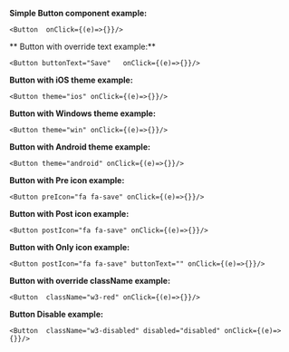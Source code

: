 **Simple Button component example:**
```example
<Button  onClick={(e)=>{}}/>
```

** Button with override text example:**
```example
<Button buttonText="Save"   onClick={(e)=>{}}/>
```

**Button with iOS theme example:**
```example
<Button theme="ios" onClick={(e)=>{}}/>
```

**Button with Windows theme example:**
```example
<Button theme="win" onClick={(e)=>{}}/>
```

**Button with Android theme example:**
```example
<Button theme="android" onClick={(e)=>{}}/>
```

**Button with Pre icon example:**
```example
<Button preIcon="fa fa-save" onClick={(e)=>{}}/>
```

**Button with Post icon example:**
```example
<Button postIcon="fa fa-save" onClick={(e)=>{}}/>
```

**Button with Only icon example:**
```example
<Button postIcon="fa fa-save" buttonText="" onClick={(e)=>{}}/>
```

**Button with override className example:**
```example
<Button  className="w3-red" onClick={(e)=>{}}/>
```

**Button Disable example:**
```example
<Button  className="w3-disabled" disabled="disabled" onClick={(e)=>{}}/>
```
